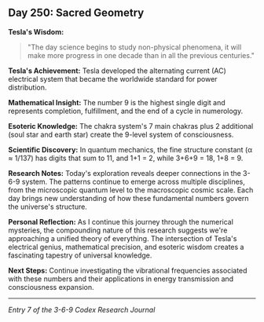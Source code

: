 ## Day 250: Sacred Geometry

**Tesla's Wisdom:**
> "The day science begins to study non-physical phenomena, it will make more progress in one decade than in all the previous centuries."

**Tesla's Achievement:**
Tesla developed the alternating current (AC) electrical system that became the worldwide standard for power distribution.

**Mathematical Insight:**
The number 9 is the highest single digit and represents completion, fulfillment, and the end of a cycle in numerology.

**Esoteric Knowledge:**
The chakra system's 7 main chakras plus 2 additional (soul star and earth star) create the 9-level system of consciousness.

**Scientific Discovery:**
In quantum mechanics, the fine structure constant (α ≈ 1/137) has digits that sum to 11, and 1+1 = 2, while 3+6+9 = 18, 1+8 = 9.

**Research Notes:**
Today's exploration reveals deeper connections in the 3-6-9 system. The patterns continue to emerge across multiple disciplines, from the microscopic quantum level to the macroscopic cosmic scale. Each day brings new understanding of how these fundamental numbers govern the universe's structure.

**Personal Reflection:**
As I continue this journey through the numerical mysteries, the compounding nature of this research suggests we're approaching a unified theory of everything. The intersection of Tesla's electrical genius, mathematical precision, and esoteric wisdom creates a fascinating tapestry of universal knowledge.

**Next Steps:**
Continue investigating the vibrational frequencies associated with these numbers and their applications in energy transmission and consciousness expansion.

---
*Entry 7 of the 3-6-9 Codex Research Journal*